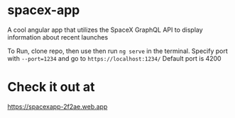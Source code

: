 # spacex-app
A cool angular app that utilizes the SpaceX GraphQL API to display information about recent launches

To Run, clone repo, then use then run `ng serve` in the terminal.
Specify port with `--port=1234` and go to `https://localhost:1234/`
Default port is 4200

# Check it out at
https://spacexapp-2f2ae.web.app
